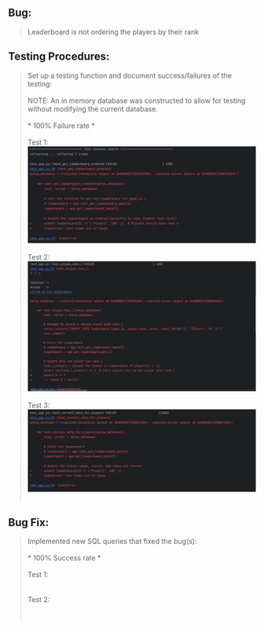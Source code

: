 ## Bug:

> Leaderboard is not ordering the players by their rank

## Testing Procedures:

> Set up a testing function and document success/failures of the testing:<br /><br />
> NOTE: An in memory database was constructed to allow for testing without modifying the current database.<br /><br />
>       * 100% Failure rate *<br /><br />
>       Test 1:<br /><img src="https://github.com/Cmalonzo1/Confident-Coders-Modern-Software-Development-Assignment/blob/master-testing/TestRun1-1.PNG"><br /><br />
>       Test 2:<br /><img src="https://github.com/Cmalonzo1/Confident-Coders-Modern-Software-Development-Assignment/blob/master-testing/TestRun1-2.PNG"><br /><br />
>       Test 3:<br /><img src="https://github.com/Cmalonzo1/Confident-Coders-Modern-Software-Development-Assignment/blob/master-testing/TestRun1-3.PNG"><br /><br />
> 

## Bug Fix:

> Implemented new SQL queries that fixed the bug(s):<br /><br />
>       * 100% Success rate *<br /><br />
>       Test 1:<br /><img src=""><br /><br />
>       Test 2:<br /><img src=""><br /><br />